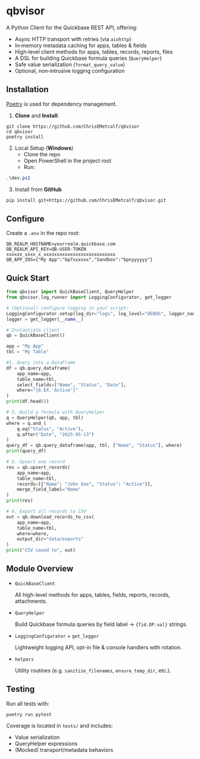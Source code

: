 # qbvisor

A Python Client for the Quickbase REST API, offering:


- Async HTTP transport with retries (via `aiohttp`)
- In‑memory metadata caching for apps, tables & fields
- High‑level client methods for apps, tables, records, reports, files
- A DSL for building Quickbase formula queries (`QueryHelper`)
- Safe value serialization (`format_query_value`)
- Optional, non‑intrusive logging configuration


## Installation

[Poetry](https://python-poetry.org/) is used for dependency management.

1. **Clone** and **Install**:

```
git clone https://github.com/ChrisEMetcalf/qbvisor
cd qbvisor
poetry install
```

2. Local Setup (**Windows**)
   * Clone the repo
   * Open PowerShell in the project root
   * Run: 
```powershell
.\dev.ps1
```

3. Install from **GitHub**
```bash
pip install git+https://github.com/ChrisEMetcalf/qbvisor.git
```

## Configure

Create a `.env` in the repo root:

```
QB_REALM_HOSTNAME=yourrealm.quickbase.com
QB_REALM_API_KEY=QB-USER-TOKEN xxxxxx_xxxx_x_xxxxxxxxxxxxxxxxxxxxxxxxxxx
QB_APP_IDS={"My App":"bp7xxxxxx","Sandbox":"bpnyyyyyy"}
```


## Quick Start

```python
from qbvisor import QuickBaseClient, QueryHelper
from qbvisor.log_runner import LoggingConfigurator, get_logger

# (Optional) configure logging in your script:
LoggingConfigurator.setup(log_dir="logs", log_level="DEBUG", logger_name=__name__)
logger = get_logger(__name__)

# Instantiate client
qb = QuickBaseClient()

app = "My App"
tbl = "My Table"

#1. Query into a DataFrame
df = qb.query_dataframe(
    app_name=app,
    table_name=tbl,
    select_fields=["Name", "Status", "Date"],
    where="{6.EX.'Active'}"
)
print(df.head())

# 2. Build a formula with QueryHelper
q = QueryHelper(qb, app, tbl)
where = q.and_(
    q.eq("Status", "Active"),
    q.after("Date", "2025-05-13")
)
query_df = qb.query_dataframe(app, tbl, ["Name", "Status"], where)
print(query_df)

# 3. Upsert one record
res = qb.upsert_records(
    app_name=app,
    table_name=tbl,
    records=[{"Name": "John Doe", "Status": "Active"}],
    merge_field_label="Name"
)
print(res)

# 4. Export all records to CSV
out = qb.download_records_to_csv(
    app_name=app,
    table_name=tbl,
    where=where,
    output_dir="data/exports"
)
print("CSV saved to", out)
```

## Module Overview

* `QuickBaseClient`

    All high-level methods for apps, tables, fields, reports, records, attachments.

* `QueryHelper`

    Build Quickbase formula queries by field label  → `{fid.OP.val}` strings.

* `LoggingConfigurator` + `get_logger`

    Lightweight logging API, opt-in file & console handlers with rotation.

* `helpers`

    Utility routines (e.g. `sanitize_filenames`, `ensure_temp_dir`, etc.).


## Testing
Run all tests with:

```
poetry run pytest
```
Coverage is located in `tests/` and includes:

* Value serialization
* QueryHelper expressions
* (Mocked) transport/metadata behaviors